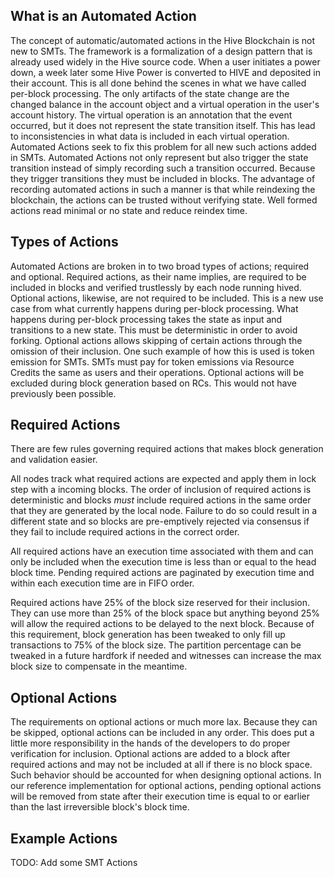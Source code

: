 
What is an Automated Action
---------------------------

The concept of automatic/automated actions in the Hive Blockchain is not new to SMTs. The framework is a formalization of a design pattern that is already used widely in the Hive source code. When a user initiates a power down, a week later some Hive Power is converted to HIVE and deposited in their account. This is all done behind the scenes in what we have called per-block processing. The only artifacts of the state change are the changed balance in the account object and a virtual operation in the user's account history. The virtual operation is an annotation that the event occurred, but it does not represent the state transition itself. This has lead to inconsistencies in what data is included in each virtual operation. Automated Actions seek to fix this problem for all new such actions added in SMTs. Automated Actions not only represent but also trigger the state transition instead of simply recording such a transition occurred. Because they trigger transitions they must be included in blocks. The advantage of recording automated actions in such a manner is that while reindexing the blockchain, the actions can be trusted without verifying state. Well formed actions read minimal or no state and reduce reindex time.

Types of Actions
----------------

Automated Actions are broken in to two broad types of actions; required and optional. Required actions, as their name implies, are required to be included in blocks and verified trustlessly by each node running hived. Optional actions, likewise, are not required to be included. This is a new use case from what currently happens during per-block processing. What happens during per-block processing takes the state as input and transitions to a new state. This must be deterministic in order to avoid forking. Optional actions allows skipping of certain actions through the omission of their inclusion. One such example of how this is used is token emission for SMTs. SMTs must pay for token emissions via Resource Credits the same as users and their operations. Optional actions will be excluded during block generation based on RCs. This would not have previously been possible.

Required Actions
----------------

There are few rules governing required actions that makes block generation and validation easier.

All nodes track what required actions are expected and apply them in lock step with a incoming blocks. The order of inclusion of required actions is deterministic and blocks *must* include required actions in the same order that they are generated by the local node. Failure to do so could result in a different state and so blocks are pre-emptively rejected via consensus if they fail to include required actions in the correct order.

All required actions have an execution time associated with them and can only be included when the execution time is less than or equal to the head block time. Pending required actions are paginated by execution time and within each execution time are in FIFO order.

Required actions have 25% of the block size reserved for their inclusion. They can use more than 25% of the block space but anything beyond 25% will allow the required actions to be delayed to the next block. Because of this requirement, block generation has been tweaked to only fill up transactions to 75% of the block size. The partition percentage can be tweaked in a future hardfork if needed and witnesses can increase the max block size to compensate in the meantime.

Optional Actions
----------------

The requirements on optional actions or much more lax. Because they can be skipped, optional actions can be included in any order. This does put a little more responsibility in the hands of the developers to do proper verification for inclusion. Optional actions are added to a block after required actions and may not be included at all if there is no block space. Such behavior should be accounted for when designing optional actions. In our reference implementation for optional actions, pending optional actions will be removed from state after their execution time is equal to or earlier than the last irreversible block's block time.

Example Actions
---------------

TODO: Add some SMT Actions
